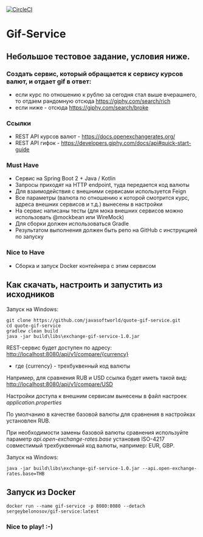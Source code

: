 [![CircleCI](https://circleci.com/gh/javasoftworld/quote-gif-service.svg?style=svg)](https://circleci.com/gh/javasoftworld/quote-gif-service)

# Gif-Service

## Небольшое тестовое задание, условия ниже.

### Создать сервис, который обращается к сервису курсов валют, и отдает gif в ответ:
- если курс по отношению к рублю за сегодня стал выше вчерашнего, то отдаем рандомную отсюда https://giphy.com/search/rich
- если ниже - отсюда https://giphy.com/search/broke

### Ссылки
- REST API курсов валют - https://docs.openexchangerates.org/
- REST API гифок - https://developers.giphy.com/docs/api#quick-start-guide

### Must Have
- Сервис на Spring Boot 2 + Java / Kotlin
- Запросы приходят на HTTP endpoint, туда передается код валюты
- Для взаимодействия с внешними сервисами используется Feign
- Все параметры (валюта по отношению к которой смотрится курс, адреса внешних сервисов и т.д.) вынесены в настройки
- На сервис написаны тесты (для мока внешних сервисов можно использовать @mockbean или WireMock)
- Для сборки должен использоваться Gradle
- Результатом выполнения должен быть репо на GitHub с инструкцией по запуску

### Nice to Have
- Сборка и запуск Docker контейнера с этим сервисом

## Как скачать, настроить и запустить из исходников

Запуск на Windows:
```
git clone https://github.com/javasoftworld/quote-gif-service.git
cd quote-gif-service
gradlew clean build
java -jar build\libs\exchange-gif-service-1.0.jar
```
REST-сервис будет доступен по адресу: <http://localhost:8080/api/v1/compare/{currency}>
- где {currency} - трехбуквенный код валюты

Например, для сравнения RUB и USD ссылка будет иметь такой вид: <http://localhost:8080/api/v1/compare/USD>

Настройки доступа к внешним сервисам вынесены в файл настроек *application.properties*

По умолчанию в качестве базовой валюты для сравнения в настройках установлен RUB.

При необходимости замены базовой валюты сравнения используйте параметр *api.open-exchange-rates.base* установив ISO-4217 совместимый трехбуквенный код валюты, например: EUR, GBP. 

Запуск на Windows:
```
java -jar build\libs\exchange-gif-service-1.0.jar --api.open-exchange-rates.base=THB
```
## Запуск из Docker

```
docker run --name gif-service -p 8080:8080 --detach sergeybelonosov/gif-service:latest
```


### Nice to play! :-)













